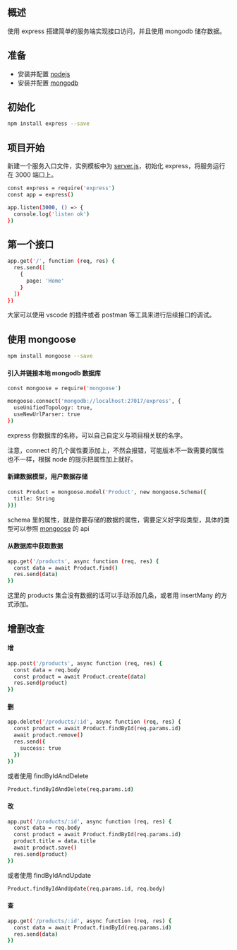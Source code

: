 ## 概述

使用 express 搭建简单的服务端实现接口访问，并且使用 mongodb 储存数据。

## 准备

- 安装并配置 [nodejs](https://nodejs.org/zh-cn/)
- 安装并配置 [mongodb](https://www.mongodb.org)

## 初始化

```bash
npm install express --save
```

## 项目开始

新建一个服务入口文件，实例模板中为 [server.js](./server.js)，初始化 express，将服务运行在 3000 端口上。

```bash
const express = require('express')
const app = express()

app.listen(3000, () => {
  console.log('listen ok')
})
```

## 第一个接口

```bash
app.get('/', function (req, res) {
  res.send([
    {
      page: 'Home'
    }
  ])
})
```

大家可以使用 vscode 的插件或者 postman 等工具来进行后续接口的调试。

## 使用 mongoose

```bash
npm install mongoose --save
```

#### 引入并链接本地 mongodb 数据库

```bash
const mongoose = require('mongoose')

mongoose.connect('mongodb://localhost:27017/express', {
  useUnifiedTopology: true,
  useNewUrlParser: true
})

```

express 你数据库的名称，可以自己自定义与项目相关联的名字。

注意，connect 的几个属性要添加上，不然会报错，可能版本不一致需要的属性也不一样，根据 node 的提示把属性加上就好。

#### 新建数据模型，用户数据存储

```bash
const Product = mongoose.model('Product', new mongoose.Schema({
  title: String
}))
```

schema 里的属性，就是你要存储的数据的属性，需要定义好字段类型，具体的类型可以参照 [mongoose](https://mongoosejs.com/docs/schematypes.html) 的 api

#### 从数据库中获取数据

```bash
app.get('/products', async function (req, res) {
  const data = await Product.find()
  res.send(data)
})
```

这里的 products 集合没有数据的话可以手动添加几条，或者用 insertMany 的方式添加。

## 增删改查

#### 增

```bash
app.post('/products', async function (req, res) {
  const data = req.body
  const product = await Product.create(data)
  res.send(product)
})
```

#### 删

```bash
app.delete('/products/:id', async function (req, res) {
  const product = await Product.findById(req.params.id)
  await product.remove()
  res.send({
    success: true
  })
})
```

或者使用 findByIdAndDelete

```bash
Product.findByIdAndDelete(req.params.id)
```

#### 改

```bash
app.put('/products/:id', async function (req, res) {
  const data = req.body
  const product = await Product.findById(req.params.id)
  product.title = data.title
  await product.save()
  res.send(product)
})
```

或者使用 findByIdAndUpdate

```bash
Product.findByIdAndUpdate(req.params.id, req.body)
```

#### 查

```bash
app.get('/products/:id', async function (req, res) {
  const data = await Product.findById(req.params.id)
  res.send(data)
})
```
